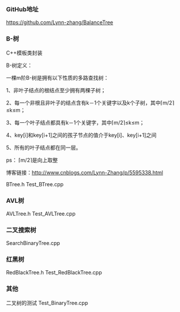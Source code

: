 ### GitHub地址
https://github.com/Lynn-zhang/BalanceTree


### B-树
C++模板类封装

B-树定义：

一棵m阶B-树是拥有以下性质的多路查找树：

1、非叶子结点的根结点至少拥有两棵子树；

2、每一个非根且非叶子的结点含有k－1个关键字以及k个子树，其中⌈m/2⌉≤k≤m；

3、每一个叶子结点都具有k－1个关键字，其中⌈m/2⌉≤k≤m；

4、key[i]和key[i+1]之间的孩子节点的值介于key[i]、key[i+1]之间

5、所有的叶子结点都在同一层。

ps： ⌈m/2⌉是向上取整

博客链接：http://www.cnblogs.com/Lynn-Zhang/p/5595338.html

BTree.h
Test_BTree.cpp

### AVL树
AVLTree.h
Test_AVLTree.cpp

### 二叉搜索树
SearchBinaryTree.cpp

### 红黑树
RedBlackTree.h
Test_RedBlackTree.cpp

### 其他
二叉树的测试
Test_BinaryTree.cpp

